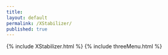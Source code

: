 ```yaml
---
title:
layout: default
permalink: /XStabilizer/
published: true
---
```


{% include XStabilizer.html %}
{% include threeMenu.html %}

